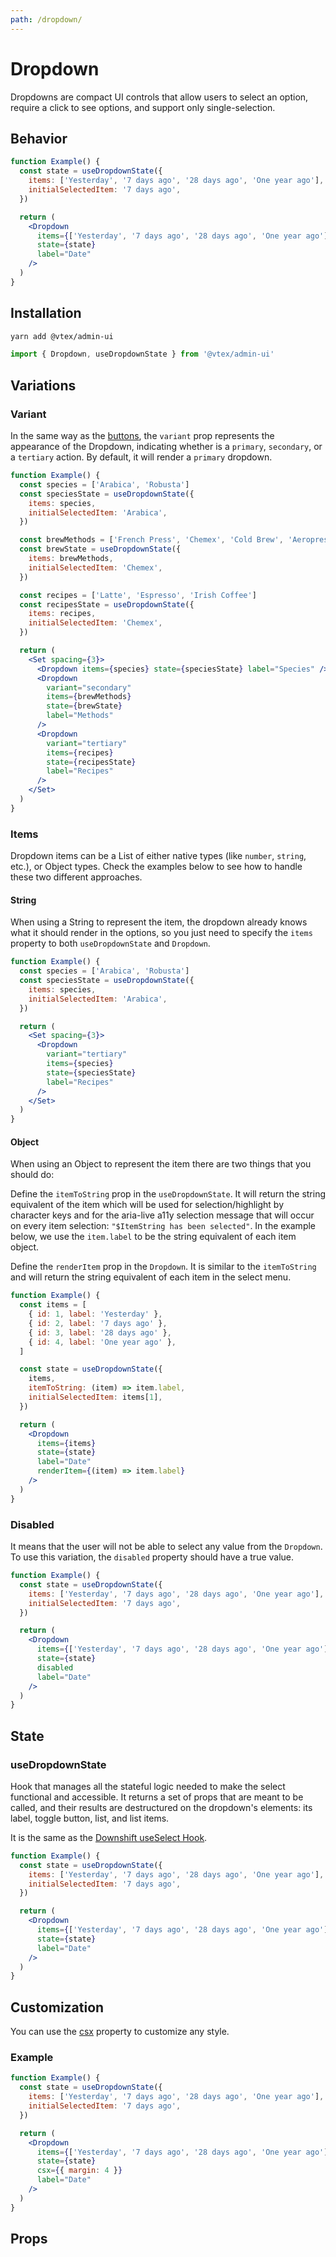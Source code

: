 ```yaml
---
path: /dropdown/
---
```


# Dropdown

Dropdowns are compact UI controls that allow users to select an option, require a click to see options, and support only single-selection.

## Behavior

```jsx
function Example() {
  const state = useDropdownState({
    items: ['Yesterday', '7 days ago', '28 days ago', 'One year ago'],
    initialSelectedItem: '7 days ago',
  })

  return (
    <Dropdown
      items={['Yesterday', '7 days ago', '28 days ago', 'One year ago']}
      state={state}
      label="Date"
    />
  )
}
```

## Installation

```sh isStatic
yarn add @vtex/admin-ui
```

```jsx isStatic
import { Dropdown, useDropdownState } from '@vtex/admin-ui'
```

## Variations

### Variant

In the same way as the [buttons](https://admin-ui-docs.vercel.app/button/), the `variant` prop represents the appearance of the Dropdown, indicating whether is a `primary`, `secondary`, or a `tertiary` action. By default, it will render a `primary` dropdown.

```jsx
function Example() {
  const species = ['Arabica', 'Robusta']
  const speciesState = useDropdownState({
    items: species,
    initialSelectedItem: 'Arabica',
  })

  const brewMethods = ['French Press', 'Chemex', 'Cold Brew', 'Aeropress']
  const brewState = useDropdownState({
    items: brewMethods,
    initialSelectedItem: 'Chemex',
  })

  const recipes = ['Latte', 'Espresso', 'Irish Coffee']
  const recipesState = useDropdownState({
    items: recipes,
    initialSelectedItem: 'Chemex',
  })

  return (
    <Set spacing={3}>
      <Dropdown items={species} state={speciesState} label="Species" />
      <Dropdown
        variant="secondary"
        items={brewMethods}
        state={brewState}
        label="Methods"
      />
      <Dropdown
        variant="tertiary"
        items={recipes}
        state={recipesState}
        label="Recipes"
      />
    </Set>
  )
}
```

### Items

Dropdown items can be a List of either native types (like `number`, `string`, etc.), or Object types. Check the examples below to see how to handle these two different approaches.

#### String

When using a String to represent the item, the dropdown already knows what it should render in the options, so you just need to specify the `items` property to both `useDropdownState` and `Dropdown`.

```jsx
function Example() {
  const species = ['Arabica', 'Robusta']
  const speciesState = useDropdownState({
    items: species,
    initialSelectedItem: 'Arabica',
  })

  return (
    <Set spacing={3}>
      <Dropdown
        variant="tertiary"
        items={species}
        state={speciesState}
        label="Recipes"
      />
    </Set>
  )
}
```

#### Object

When using an Object to represent the item there are two things that you should do:

Define the `itemToString` prop in the `useDropdownState`. It will return the string equivalent of the item which will be used for selection/highlight by character keys and for the aria-live a11y selection message that will occur on every item selection: `"$ItemString has been selected"`. In the example below, we use the `item.label` to be the string equivalent of each item object.

Define the `renderItem` prop in the `Dropdown`. It is similar to the `itemToString` and will return the string equivalent of each item in the select menu.

```jsx
function Example() {
  const items = [
    { id: 1, label: 'Yesterday' },
    { id: 2, label: '7 days ago' },
    { id: 3, label: '28 days ago' },
    { id: 4, label: 'One year ago' },
  ]

  const state = useDropdownState({
    items,
    itemToString: (item) => item.label,
    initialSelectedItem: items[1],
  })

  return (
    <Dropdown
      items={items}
      state={state}
      label="Date"
      renderItem={(item) => item.label}
    />
  )
}
```

### Disabled

It means that the user will not be able to select any value from the `Dropdown`. To use this variation, the `disabled` property should have a true value.

```jsx
function Example() {
  const state = useDropdownState({
    items: ['Yesterday', '7 days ago', '28 days ago', 'One year ago'],
    initialSelectedItem: '7 days ago',
  })

  return (
    <Dropdown
      items={['Yesterday', '7 days ago', '28 days ago', 'One year ago']}
      state={state}
      disabled
      label="Date"
    />
  )
}
```

## State

### useDropdownState

Hook that manages all the stateful logic needed to make the select functional and accessible. It returns a set of props that are meant to be called, and their results are destructured on the dropdown's elements: its label, toggle button, list, and list items.

It is the same as the [Downshift useSelect Hook](https://www.downshift-js.com/use-select).

```jsx
function Example() {
  const state = useDropdownState({
    items: ['Yesterday', '7 days ago', '28 days ago', 'One year ago'],
    initialSelectedItem: '7 days ago',
  })

  return (
    <Dropdown
      items={['Yesterday', '7 days ago', '28 days ago', 'One year ago']}
      state={state}
      label="Date"
    />
  )
}
```

## Customization

You can use the [csx](https://admin-ui-docs.vercel.app/theming/inline-styles/#styles--csx) property to customize any style.

### Example

```jsx
function Example() {
  const state = useDropdownState({
    items: ['Yesterday', '7 days ago', '28 days ago', 'One year ago'],
    initialSelectedItem: '7 days ago',
  })

  return (
    <Dropdown
      items={['Yesterday', '7 days ago', '28 days ago', 'One year ago']}
      state={state}
      csx={{ margin: 4 }}
      label="Date"
    />
  )
}
```

## Props

<proptypes heading="Dropdown" component="Dropdown" />
